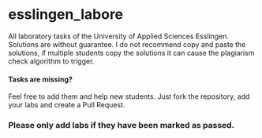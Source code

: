 # esslingen_labore
All laboratory tasks of the University of Applied Sciences Esslingen. Solutions are without guarantee. I do not recommend copy and paste the solutions, if multiple students copy the solutions it can cause the plagiarism check algorithm to trigger.

#### Tasks are missing? 
Feel free to add them and help new students.
Just fork the repository, add your labs and create a Pull Request.

### **Please only add labs if they have been marked as passed.** 
